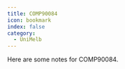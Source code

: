 ```yaml
---
title: COMP90084
icon: bookmark
index: false
category:
  - UniMelb
---
```


Here are some notes for COMP90084.
